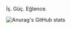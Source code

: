 İş. Güç. Eğlence.


![Anurag's GitHub stats](https://github-readme-stats.vercel.app/api?username=anuraghazra&show_icons=true&theme=radical)

